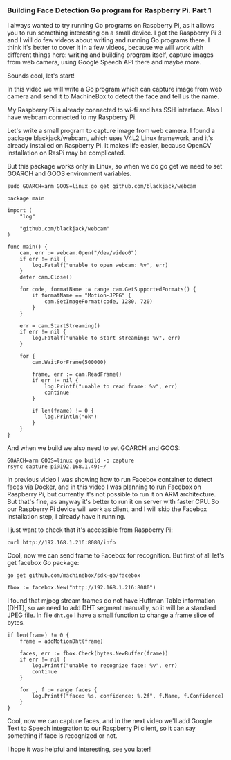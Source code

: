 ### Building Face Detection Go program for Raspberry Pi. Part 1

I always wanted to try running Go programs on Raspberry Pi, as it allows you to run something interesting on a small device. I got the Raspberry Pi 3 and I will do few videos about writing and running Go programs there. I think it's better to cover it in a few videos, because we will work with different things here: writing and building program itself, capture images from web camera, using Google Speech API there and maybe more.

Sounds cool, let's start!

In this video we will write a Go program which can capture image from web camera and send it to MachineBox to detect the face and tell us the name.

My Raspberry Pi is already connected to wi-fi and has SSH interface. Also I have webcam connected to my Raspberry Pi.

Let's write a small program to capture image from web camera. I found a package blackjack/webcam, which uses V4L2 Linux framework, and it's already installed on Raspberry Pi. It makes life easier, because OpenCV installation on RasPi may be complicated.

But this package works only in Linux, so when we do go get we need to set GOARCH and GOOS environment variables.

```
sudo GOARCH=arm GOOS=linux go get github.com/blackjack/webcam
```

```
package main

import (
	"log"

	"github.com/blackjack/webcam"
)

func main() {
	cam, err := webcam.Open("/dev/video0")
	if err != nil {
		log.Fatalf("unable to open webcam: %v", err)
	}
	defer cam.Close()

	for code, formatName := range cam.GetSupportedFormats() {
		if formatName == "Motion-JPEG" {
			cam.SetImageFormat(code, 1280, 720)
		}
	}

	err = cam.StartStreaming()
	if err != nil {
		log.Fatalf("unable to start streaming: %v", err)
	}

	for {
		cam.WaitForFrame(500000)

		frame, err := cam.ReadFrame()
		if err != nil {
			log.Printf("unable to read frame: %v", err)
			continue
		}

		if len(frame) != 0 {
			log.Println("ok")
		}
	}
}
```

And when we build we also need to set GOARCH and GOOS:

```
GOARCH=arm GOOS=linux go build -o capture
rsync capture pi@192.168.1.49:~/
```

In previous video I was showing how to run Facebox container to detect faces via Docker, and in this video I was planning to run Facebox on Raspberry Pi, but currently it's not possible to run it on ARM architecture. But that's fine, as anyway it's better to run it on server with faster CPU. So our Raspberry Pi device will work as client, and I will skip the Facebox installation step, I already have it running.

I just want to check that it's accessible from Raspberry Pi:
```
curl http://192.168.1.216:8080/info
```

Cool, now we can send frame to Facebox for recognition. But first of all let's get facebox Go package:
```
go get github.com/machinebox/sdk-go/facebox
```

```
fbox := facebox.New("http://192.168.1.216:8080")
```

I found that mjpeg stream frames do not have Huffman Table information (DHT), so we need to add DHT segment manually, so it will be a standard JPEG file. In file `dht.go` I have a small function to change a frame slice of bytes.

```
if len(frame) != 0 {
	frame = addMotionDht(frame)

	faces, err := fbox.Check(bytes.NewBuffer(frame))
	if err != nil {
		log.Printf("unable to recognize face: %v", err)
		continue
	}

	for _, f := range faces {
		log.Printf("face: %s, confidence: %.2f", f.Name, f.Confidence)
	}
}
```

Cool, now we can capture faces, and in the next video we'll add Google Text to Speech integration to our Raspberry Pi client, so it can say something if face is recognized or not.

I hope it was helpful and interesting, see you later!